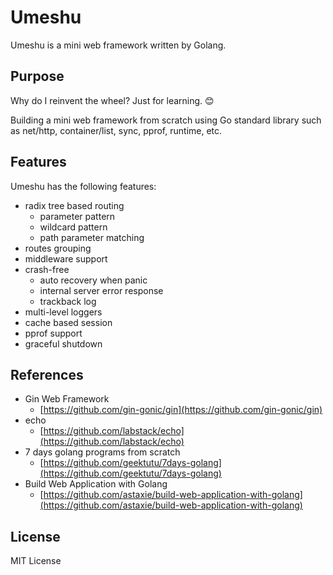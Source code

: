 # Umeshu
Umeshu is a mini web framework written by Golang.

## Purpose
Why do I reinvent the wheel? Just for learning. 😊

Building a mini web framework from scratch using Go standard library such as net/http, container/list, sync, pprof, runtime, etc.


## Features

Umeshu has the following features:

* radix tree based routing
	* parameter pattern
	* wildcard pattern
	* path parameter matching
* routes grouping
* middleware support
* crash-free
	* auto recovery when panic
	* internal server error response
	* trackback log
* multi-level loggers
* cache based session
* pprof support
* graceful shutdown


## References
* Gin Web Framework
	* [https://github.com/gin-gonic/gin](https://github.com/gin-gonic/gin)
* echo
	* [https://github.com/labstack/echo](https://github.com/labstack/echo)
* 7 days golang programs from scratch
	* [https://github.com/geektutu/7days-golang](https://github.com/geektutu/7days-golang)
* Build Web Application with Golang
	* [https://github.com/astaxie/build-web-application-with-golang](https://github.com/astaxie/build-web-application-with-golang)

## License
MIT License